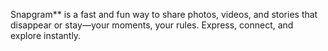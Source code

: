 Snapgram** is a fast and fun way to share photos, videos, and stories that disappear or stay—your moments, your rules. Express, connect, and explore instantly.
